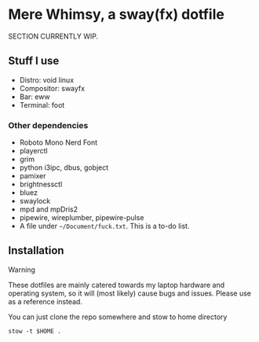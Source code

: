 # Mere Whimsy, a sway(fx) dotfile

SECTION CURRENTLY WIP. 

## Stuff I use 
- Distro: void linux
- Compositor: swayfx
- Bar: eww
- Terminal: foot

### Other dependencies
- Roboto Mono Nerd Font
- playerctl
- grim
- python i3ipc, dbus, gobject
- pamixer
- brightnessctl
- bluez
- swaylock
- mpd and mpDris2
- pipewire, wireplumber, pipewire-pulse
- A file under `~/Document/fuck.txt`. This is a to-do list.

## Installation

> [!WARNING]
> These dotfiles are mainly catered towards my laptop hardware and operating system, so it will (most likely) cause bugs and issues. Please use as a reference instead.

You can just clone the repo somewhere and stow to home directory
```
stow -t $HOME .
```
